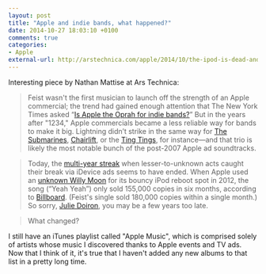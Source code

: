 ```yaml
---
layout: post
title: "Apple and indie bands, what happened?"
date: 2014-10-27 18:03:10 +0100
comments: true
categories: 
- Apple
external-url: http://arstechnica.com/apple/2014/10/the-ipod-is-dead-and-apples-love-for-the-unknown-band-is-too/
---
```


Interesting piece by Nathan Mattise at Ars Technica:

> Feist wasn't the first musician to launch off the strength of an Apple commercial; the trend had gained enough attention that The New York Times asked “[Is Apple the Oprah for indie bands?](http://cityroom.blogs.nytimes.com/2008/09/30/is-apple-now-the-oprah-for-indie-bands/)” But in the years after "1234," Apple commercials became a less reliable way for bands to make it big. Lightning didn’t strike in the same way for [The Submarines](https://www.youtube.com/watch?v=tZrZB_ZxbL0), [Chairlift](https://www.youtube.com/watch?v=ftTaWwtbvgM), or the [Ting Tings](https://www.youtube.com/watch?v=CVTTE4YtLyA), for instance—and that trio is likely the most notable bunch of the post-2007 Apple ad soundtracks.

> Today, the [multi-year streak](http://www.applemusic.info/) when lesser-to-unknown acts caught their break via iDevice ads seems to have ended. When Apple used an [unknown Willy Moon](http://www.billboard.com/articles/columns/pop-shop/1550078/willy-moon-talks-apple-sync-and-throwback-debut-album) for its bouncy iPod reboot spot in 2012, the song (“Yeah Yeah”) only sold 155,000 copies in six months, according to [Billboard](http://www.billboard.com/articles/columns/pop-shop/1550078/willy-moon-talks-apple-sync-and-throwback-debut-album). (Feist's single sold 180,000 copies within a single month.) So sorry, [Julie Doiron](http://www.cbc.ca/nb/mt/east-coast-music/2014/07/julie-doiron-lands-song-on-new-apple-ad.html), you may be a few years too late.

> What changed?

I still have an iTunes playlist called "Apple Music", which is comprised solely of artists whose music I discovered thanks to Apple events and TV ads. Now that I think of it, it's true that I haven't added any new albums to that list in a pretty long time.
